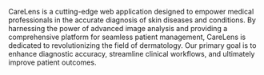 CareLens is a cutting-edge web application designed to empower medical professionals in the accurate diagnosis of skin diseases and conditions. By harnessing the power of advanced image analysis and providing a comprehensive platform for seamless patient management, CareLens is dedicated to revolutionizing the field of dermatology. Our primary goal is to enhance diagnostic accuracy, streamline clinical workflows, and ultimately improve patient outcomes.